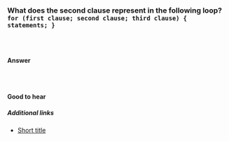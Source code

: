 ### What does the second clause represent in the following loop? `for (first clause; second clause; third clause) { statements; }`

<!-- If you need to display some code, keep it short. It goes here: -->

```html
```

```css
```

```js
```

#### Answer

<!-- Your answer goes here. -->

<!-- If you need to display some code, keep it short. It goes here: -->

```html
```

```css
```

```js
```

#### Good to hear

<!-- Whenever possible, include the short list of bullet points that sum up the answer. -->

##### Additional links

<!-- Whenever possible, link a more detailed explanation. -->

* [Short title](https://yourLinkGoes.here/)

<!-- tags: (javascript) -->

<!-- expertise: (0) -->